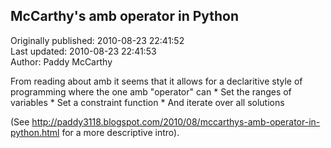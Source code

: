 ## McCarthy's amb operator in Python  
Originally published: 2010-08-23 22:41:52  
Last updated: 2010-08-23 22:41:53  
Author: Paddy McCarthy  
  
From reading about amb it seems that it allows for a declaritive style of programming where the one amb "operator" can
    * Set the ranges of variables
    * Set a constraint function
    * And iterate over all solutions 

(See http://paddy3118.blogspot.com/2010/08/mccarthys-amb-operator-in-python.html for a more descriptive intro).